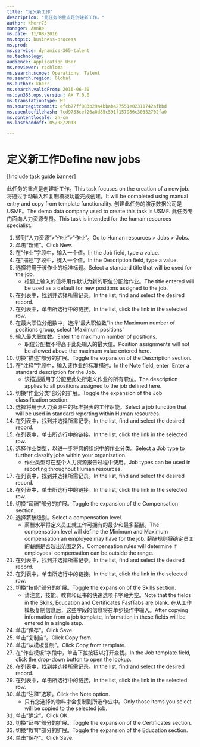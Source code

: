 ```yaml
--- 
title: "定义新工作"
description: "此任务的重点是创建新工作。"
author: kherr75
manager: AnnBe
ms.date: 11/08/2016
ms.topic: business-process
ms.prod: 
ms.service: dynamics-365-talent
ms.technology: 
audience: Application User
ms.reviewer: rschloma
ms.search.scope: Operations, Talent
ms.search.region: Global
ms.author: kherr
ms.search.validFrom: 2016-06-30
ms.dyn365.ops.version: AX 7.0.0
ms.translationtype: HT
ms.sourcegitcommit: efcb77ff883b29a4bbaba27551e02311742afbbd
ms.openlocfilehash: 7cd9753cef26a0d85c591f157986c30352702fa0
ms.contentlocale: zh-cn
ms.lasthandoff: 05/08/2018

---
```

# <a name="define-new-jobs"></a><span data-ttu-id="20b20-103">定义新工作</span><span class="sxs-lookup"><span data-stu-id="20b20-103">Define new jobs</span></span>

[!include [task guide banner](../../includes/task-guide-banner.md)]

<span data-ttu-id="20b20-104">此任务的重点是创建新工作。</span><span class="sxs-lookup"><span data-stu-id="20b20-104">This task focuses on the creation of a new job.</span></span> <span data-ttu-id="20b20-105">将通过手动输入和复制模板功能完成创建。</span><span class="sxs-lookup"><span data-stu-id="20b20-105">It will be completed using manual entry and copy from template functionality.</span></span> <span data-ttu-id="20b20-106">创建此任务的演示数据公司是 USMF。</span><span class="sxs-lookup"><span data-stu-id="20b20-106">The demo data company used to create this task is USMF.</span></span> <span data-ttu-id="20b20-107">此任务专门面向人力资源专员。</span><span class="sxs-lookup"><span data-stu-id="20b20-107">This task is intended for the human resources specialist.</span></span>

1. <span data-ttu-id="20b20-108">转到“人力资源”>“作业”>“作业”。</span><span class="sxs-lookup"><span data-stu-id="20b20-108">Go to Human resources > Jobs > Jobs.</span></span>
2. <span data-ttu-id="20b20-109">单击“新建”。</span><span class="sxs-lookup"><span data-stu-id="20b20-109">Click New.</span></span>
3. <span data-ttu-id="20b20-110">在“作业”字段中，输入一个值。</span><span class="sxs-lookup"><span data-stu-id="20b20-110">In the Job field, type a value.</span></span>
4. <span data-ttu-id="20b20-111">在“描述”字段中，键入一个值。</span><span class="sxs-lookup"><span data-stu-id="20b20-111">In the Description field, type a value.</span></span>
5. <span data-ttu-id="20b20-112">选择将用于该作业的标准标题。</span><span class="sxs-lookup"><span data-stu-id="20b20-112">Select a standard title that will be used for the job.</span></span> 
    * <span data-ttu-id="20b20-113">标题上输入的值将用作默认为新的职位分配给作业。</span><span class="sxs-lookup"><span data-stu-id="20b20-113">The title entered will be used as a default for new positions assigned to the job.</span></span>  
6. <span data-ttu-id="20b20-114">在列表中，找到并选择所需记录。</span><span class="sxs-lookup"><span data-stu-id="20b20-114">In the list, find and select the desired record.</span></span>
7. <span data-ttu-id="20b20-115">在列表中，单击所选行中的链接。</span><span class="sxs-lookup"><span data-stu-id="20b20-115">In the list, click the link in the selected row.</span></span>
8. <span data-ttu-id="20b20-116">在最大职位分组数中，选择“最大职位数”</span><span class="sxs-lookup"><span data-stu-id="20b20-116">In the Maximum number of positions group, select 'Maximum positions'</span></span>
9. <span data-ttu-id="20b20-117">输入最大职位数。</span><span class="sxs-lookup"><span data-stu-id="20b20-117">Enter the maximum number of positions.</span></span> 
    * <span data-ttu-id="20b20-118">职位分配数不得高于此处输入的最大值。</span><span class="sxs-lookup"><span data-stu-id="20b20-118">Position assignments will not be allowed above the maximum value entered here.</span></span>  
10. <span data-ttu-id="20b20-119">切换“描述”部分的扩展。</span><span class="sxs-lookup"><span data-stu-id="20b20-119">Toggle the expansion of the Description section.</span></span>
11. <span data-ttu-id="20b20-120">在“注释”字段中，输入该作业的标准描述。</span><span class="sxs-lookup"><span data-stu-id="20b20-120">In the Note field, enter 'Enter a standard description for the Job.</span></span>
    * <span data-ttu-id="20b20-121">该描述适用于分配至此处所定义作业的所有职位。</span><span class="sxs-lookup"><span data-stu-id="20b20-121">The description applies to all positions assigned to the job defined here.</span></span>  
12. <span data-ttu-id="20b20-122">切换“作业分类”部分的扩展。</span><span class="sxs-lookup"><span data-stu-id="20b20-122">Toggle the expansion of the Job classification section.</span></span>
13. <span data-ttu-id="20b20-123">选择将用于人力资源中的标准报表的工作职能。</span><span class="sxs-lookup"><span data-stu-id="20b20-123">Select a job function that will be used in standard reporting within Human resources.</span></span>
14. <span data-ttu-id="20b20-124">在列表中，找到并选择所需记录。</span><span class="sxs-lookup"><span data-stu-id="20b20-124">In the list, find and select the desired record.</span></span>
15. <span data-ttu-id="20b20-125">在列表中，单击所选行中的链接。</span><span class="sxs-lookup"><span data-stu-id="20b20-125">In the list, click the link in the selected row.</span></span>
16. <span data-ttu-id="20b20-126">选择作业类型，以进一步将您的组织中的作业分类。</span><span class="sxs-lookup"><span data-stu-id="20b20-126">Select a Job type to further classify jobs within your organization.</span></span> 
    * <span data-ttu-id="20b20-127">作业类型可在整个人力资源报告过程中使用。</span><span class="sxs-lookup"><span data-stu-id="20b20-127">Job types can be used in reporting throughout Human resources.</span></span>  
17. <span data-ttu-id="20b20-128">在列表中，找到并选择所需记录。</span><span class="sxs-lookup"><span data-stu-id="20b20-128">In the list, find and select the desired record.</span></span>
18. <span data-ttu-id="20b20-129">在列表中，单击所选行中的链接。</span><span class="sxs-lookup"><span data-stu-id="20b20-129">In the list, click the link in the selected row.</span></span>
19. <span data-ttu-id="20b20-130">切换“薪酬”部分的扩展。</span><span class="sxs-lookup"><span data-stu-id="20b20-130">Toggle the expansion of the Compensation section.</span></span>
20. <span data-ttu-id="20b20-131">选择薪酬级别。</span><span class="sxs-lookup"><span data-stu-id="20b20-131">Select a compensation level.</span></span>
    * <span data-ttu-id="20b20-132">薪酬水平将定义员工就工作可拥有的最少和最多薪酬。</span><span class="sxs-lookup"><span data-stu-id="20b20-132">The compensation level will define the Minimum and Maximum compensation an employee may have for the job.</span></span> <span data-ttu-id="20b20-133">薪酬规则将确定员工的薪酬是否超出范围之外。</span><span class="sxs-lookup"><span data-stu-id="20b20-133">Compensation rules will determine if employees' compensation can be outside the range.</span></span>  
21. <span data-ttu-id="20b20-134">在列表中，找到并选择所需记录。</span><span class="sxs-lookup"><span data-stu-id="20b20-134">In the list, find and select the desired record.</span></span>
22. <span data-ttu-id="20b20-135">在列表中，单击所选行中的链接。</span><span class="sxs-lookup"><span data-stu-id="20b20-135">In the list, click the link in the selected row.</span></span>
23. <span data-ttu-id="20b20-136">切换“技能”部分的扩展。</span><span class="sxs-lookup"><span data-stu-id="20b20-136">Toggle the expansion of the Skills section.</span></span>
    * <span data-ttu-id="20b20-137">请注意，技能、教育和证书的快速选项卡字段为空。</span><span class="sxs-lookup"><span data-stu-id="20b20-137">Note that the fields in the Skills, Education and Certificates FastTabs are blank.</span></span> <span data-ttu-id="20b20-138">在从工作模板复制信息后，这些字段的信息将在单步操作中输入。</span><span class="sxs-lookup"><span data-stu-id="20b20-138">After copying information from a job template, information in these fields will be entered in a single step.</span></span>   
24. <span data-ttu-id="20b20-139">单击“保存”。</span><span class="sxs-lookup"><span data-stu-id="20b20-139">Click Save.</span></span>
25. <span data-ttu-id="20b20-140">单击“复制自”。</span><span class="sxs-lookup"><span data-stu-id="20b20-140">Click Copy from.</span></span>
26. <span data-ttu-id="20b20-141">单击“从模板复制”。</span><span class="sxs-lookup"><span data-stu-id="20b20-141">Click Copy from template.</span></span>
27. <span data-ttu-id="20b20-142">在“作业模板”字段中，单击下拉按钮以打开查找。</span><span class="sxs-lookup"><span data-stu-id="20b20-142">In the Job template field, click the drop-down button to open the lookup.</span></span>
28. <span data-ttu-id="20b20-143">在列表中，找到并选择所需记录。</span><span class="sxs-lookup"><span data-stu-id="20b20-143">In the list, find and select the desired record.</span></span>
29. <span data-ttu-id="20b20-144">在列表中，单击所选行中的链接。</span><span class="sxs-lookup"><span data-stu-id="20b20-144">In the list, click the link in the selected row.</span></span>
30. <span data-ttu-id="20b20-145">单击“注释”选项。</span><span class="sxs-lookup"><span data-stu-id="20b20-145">Click the Note option.</span></span>
    * <span data-ttu-id="20b20-146">只有您选择的物料才会复制到所选作业中。</span><span class="sxs-lookup"><span data-stu-id="20b20-146">Only those items you select will be copied to the selected job.</span></span>    
31. <span data-ttu-id="20b20-147">单击“确定”。</span><span class="sxs-lookup"><span data-stu-id="20b20-147">Click OK.</span></span>
32. <span data-ttu-id="20b20-148">切换“证书”部分的扩展。</span><span class="sxs-lookup"><span data-stu-id="20b20-148">Toggle the expansion of the Certificates section.</span></span>
33. <span data-ttu-id="20b20-149">切换“教育”部分的扩展。</span><span class="sxs-lookup"><span data-stu-id="20b20-149">Toggle the expansion of the Education section.</span></span>
34. <span data-ttu-id="20b20-150">单击“保存”。</span><span class="sxs-lookup"><span data-stu-id="20b20-150">Click Save.</span></span>


